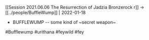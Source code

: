 [[Session 2021.06.06 The Resurrection of Jadzia Bronzerock r]] -> [[../people/BuffleWump]] | 2022-01-18
-   BUFFLEWUMP -- some kind of ~secret weapon~

#Bufflewump #urithana #feywild #fey 